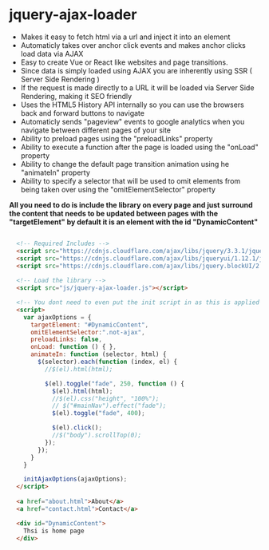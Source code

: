 # jquery-ajax-loader
- Makes it easy to fetch html via a url and inject it into an element
- Automaticly takes over anchor click events and makes anchor clicks load data via AJAX
- Easy to create Vue or React like websites and page transitions.
- Since data is simply loaded using AJAX you are inherently using SSR ( Server Side Rendering )
- If the request is made directly to a URL it will be loaded via Server Side Rendering, making it SEO friendly
- Uses the HTML5 History API internally so you can use the browsers back and forward buttons to navigate
- Automaticly sends "pageview" events to google analytics when you navigate between different pages of your site
- Ability to preload pages using the "preloadLinks" property
- Ability to execute a function after the page is loaded using the "onLoad" property
- Ability to change the default page transition animation using he  "animateIn" property
- Ability to specify a selector that will be used to omit elements from being taken over using the "omitElementSelector" property

**All you need to do is include the library on every page and just surround the content that needs to be updated between pages with the "targetElement" by default it is an element with the id "DynamicContent"**

```html

  <!-- Required Includes -->
  <script src="https://cdnjs.cloudflare.com/ajax/libs/jquery/3.3.1/jquery.min.js"></script>
  <script src="https://cdnjs.cloudflare.com/ajax/libs/jqueryui/1.12.1/jquery-ui.min.js"></script>
  <script src="https://cdnjs.cloudflare.com/ajax/libs/jquery.blockUI/2.70/jquery.blockUI.min.js"></script>
  
  <!-- Load the library -->
  <script src="js/jquery-ajax-loader.js"></script>

  <!-- You dont need to even put the init script in as this is applied by default on load -->
  <script>
    var ajaxOptions = {
      targetElement: "#DynamicContent",
      omitElementSelector:".not-ajax",
      preloadLinks: false,
      onLoad: function () { },
      animateIn: function (selector, html) {
        $(selector).each(function (index, el) {
          //$(el).html(html);

          $(el).toggle("fade", 250, function () {
            $(el).html(html);
            //$(el).css("height", "100%");
            // $("#mainNav").effect("fade");
            $(el).toggle("fade", 400);

            $(el).click();
            //$("body").scrollTop(0);
          });
        });
      }
    }

    initAjaxOptions(ajaxOptions);
  </script>
  
  <a href="about.html">About</a>
  <a href="contact.html">Contact</a>

  <div id="DynamicContent">
    Thsi is home page
  </div>

```
